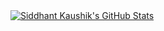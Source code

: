 <a href="https://github.com/SIDDHANTCOOKIE">
  <img alt="Siddhant Kaushik's GitHub Stats" src="https://raw.githubusercontent.com/SIDDHANTCOOKIE/SIDDHANTCOOKIE/main/update_stats.svg">
</a>
